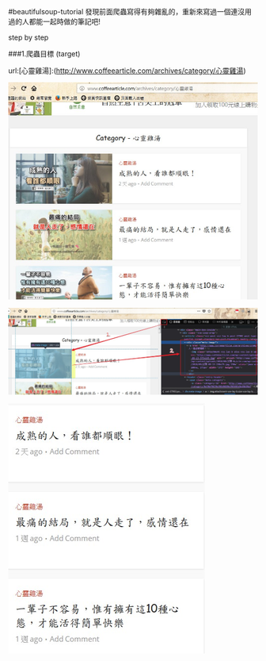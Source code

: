 #beautifulsoup-tutorial
發現前面爬蟲寫得有夠雜亂的，重新來寫過一個連沒用過的人都能一起時做的筆記吧! 

step by step 

###1.爬蟲目標 (target)

url:[心靈雞湯]:(http://www.coffeearticle.com/archives/category/心靈雞湯)

![](https://raw.githubusercontent.com/kenson2998/beautifulsoup-tutorial/master/img/index.jpg)

![](https://raw.githubusercontent.com/kenson2998/beautifulsoup-tutorial/master/img/2.jpg)

![](https://raw.githubusercontent.com/kenson2998/beautifulsoup-tutorial/master/img/3.jpg)